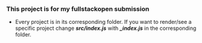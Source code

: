 ### This project is for my fullstackopen submission

- Every project is in its corresponding folder. If you want to render/see a specific project  change ***src/index.js*** with ***\_index.js*** in the corresponding folder.
